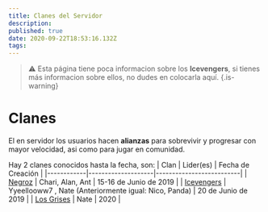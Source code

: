 ```yaml
---
title: Clanes del Servidor
description: 
published: true
date: 2020-09-22T18:53:16.132Z
tags: 
---
```


> :warning: Esta página tiene poca informacion sobre los **Icevengers**, si tienes más informacion sobre ellos, no dudes en colocarla aquí.
{.is-warning}
# Clanes
El en servidor los usuarios hacen **alianzas** para sobrevivir y progresar con mayor velocidad, asi como para jugar en comunidad.

Hay 2 clanes conocidos hasta la fecha, son:
| Clan       | Lider(es)          | Fecha de Creación        |
|------------|--------------------|--------------------------|
| [Negroz](/comunidad/clanes/negroz)     | Chari, Alan, Ant | 15-16 de Junio de 2019   |
| [Icevengers](/comunidad/clanes/icevengers) |    Yyeellooww7 , Nate (Anteriormente igual: Nico, Panda)   | 20 de Junio de 2019 |
| [Los Grises](/comunidad/clanes/grises) |   Nate    | 2020 |